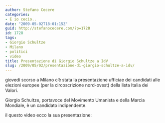 ```yaml
---
author: Stefano Cecere
categories:
- E io cecio..
date: "2009-05-02T18:01:15Z"
guid: http://stefanocecere.com/?p=1728
id: 1728
tags:
- Giorgio Schultze
- Milano
- politici
- video
title: Presentazione di Giorgio Schultze a IdV
slug: /2009/05/02/presentazione-di-giorgio-schultze-a-idv/
---
```


giovedì scorso a Milano c&#8217;è stata la presentazione ufficiae dei candidati alle elezioni europee (per la circoscrizione nord-ovest) della lista Italia dei Valori.

Giorgio Schultze, portavoce del Movimento Umanista e della Marcia Mondiale, è un candidato indipendente.

il questo video ecco la sua presentazione: